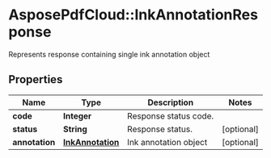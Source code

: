 ﻿# AsposePdfCloud::InkAnnotationResponse
Represents response containing single ink annotation object

## Properties
Name | Type | Description | Notes
------------ | ------------- | ------------- | -------------
**code** | **Integer** | Response status code. | 
**status** | **String** | Response status. | [optional] 
**annotation** | [**InkAnnotation**](InkAnnotation.md) | Ink annotation object | [optional] 


